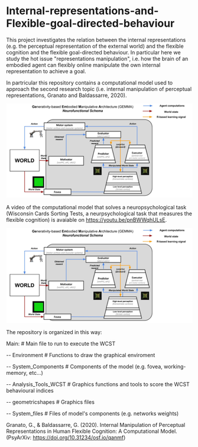 # Internal-representations-and-Flexible-goal-directed-behaviour

This project investigates the relation between the internal representations (e.g. the perceptual representation of the external world) and the flexible cognition and the flexible goal-directed behaviour. In particular here we study the hot issue "representations manipulation", i.e. how the brain of an embodied agent can flexibly online manipulate the own internal representation to achieve a goal.

In partricular this repository contains a computational model used to approach the second research topic (i.e. internal manipulation of perceptual representations, Granato and Baldassarre, 2020).

<p align="center">
  <img src="https://github.com/GiovanniGranato/Flexible-goal-directed-behaviour-and-representations-learning/blob/master/Functional_schema_GEMMA.jpg?raw=true" width="1000" title="hover text">
</p>

 A video of the computational model that solves a neuropsychological task (Wisconsin Cards Sorting Tests, a neurpsychological task that measures the flexible cognition) is avaiable on https://youtu.be/pnBWWqhULsE.
 
 <p align="center">
  <img src="https://github.com/GiovanniGranato/Flexible-goal-directed-behaviour-and-representations-learning/blob/master/Functional_schema_GEMMA.jpg?raw=true" width="1000" title="hover text">
</p>
 
The repository is organized in this way:

Main: # Main file to run to execute the WCST

-- Environment # Functions to draw the graphical enviroment

-- System_Components # Components of the model (e.g. fovea, working-memory, etc...)

-- Analysis_Tools_WCST # Graphics functions and tools to score the WCST behavioural indices

-- geometricshapes # Graphics files

-- System_files # Files of model's components (e.g. networks weights)



Granato, G., &amp; Baldassarre, G. (2020). Internal Manipulation of Perceptual Representations in Human Flexible Cognition: A Computational Model. (PsyArXiv: https://doi.org/10.31234/osf.io/qanmf)
